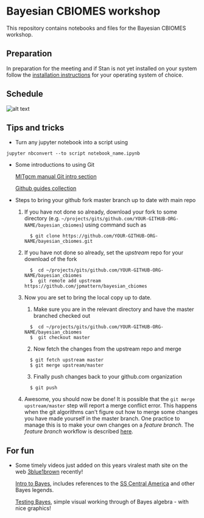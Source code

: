 # Bayesian CBIOMES workshop

This repository contains notebooks and files for the Bayesian CBIOMES workshop.

## Preparation

In preparation for the meeting and if Stan is not yet installed on your system follow the [installation instructions](installation/) for your operating system of choice.

## Schedule

![alt text](https://github.com/jpmattern/bayesian_cbiomes/blob/master/schedule.png)

## Tips and tricks

 * Turn any jupyter notebook into a script using
 ```
 jupyter nbconvert --to script notebook_name.ipynb
 ```

 * Some introductions to using Git 
 
   [MITgcm manual Git intro section](https://mitgcm.readthedocs.io/en/latest/contributing/contributing.html#detailed-guide-for-those-less-familiar-with-git-and-github)
   
   [Github guides collection](https://guides.github.com)
   
 * Steps to bring your github fork master branch up to date with main repo
 
   1. If you have not done so already, download your fork to some directory (e.g. ```~/projects/gits/github.com/YOUR-GITHUB-ORG-NAME/bayesian_cbiomes```) using command such as
   
      ``` 
        $ git clone https://github.com/YOUR-GITHUB-ORG-NAME/bayesian_cbiomes.git 
      ```
      
   1. If you have not done so already, set the _upstream_ repo for your download of the fork
   
      ``` 
        $  cd ~/projects/gits/github.com/YOUR-GITHUB-ORG-NAME/bayesian_cbiomes
        $  git remote add upstream https://github.com/jpmattern/bayesian_cbiomes
      ```
      
   1. Now you are set to bring the local copy up to date. 
   
      1. Make sure you are in the relevant directory and have the master branched checked out
   
        ``` 
          $  cd ~/projects/gits/github.com/YOUR-GITHUB-ORG-NAME/bayesian_cbiomes
          $  git checkout master
        ```
        
      2. Now fetch the changes from the upstream repo and merge
        ```
          $ git fetch upstream master
          $ git merge upstream/master
        ```
        
      3. Finally push changes back to your github.com organization
        ```
          $ git push
        ```
        
   1. Awesome, you should now be done! It is possible that the ```git merge upstream/master``` step
      will report a merge conflict error. This happens when the git algorithms can't figure out how
      to merge some changes you have made yourself in the master branch. One practice to manage this
      is to make your own changes on a _feature branch_. The _feature branch_ workflow is described 
      [here](https://www.atlassian.com/git/tutorials/comparing-workflows/feature-branch-workflow).
   
## For fun
   
 * Some timely videos just added on this years viralest math site on the web [3blue1brown](https://www.3blue1brown.com) recently!
 
   [Intro to Bayes](https://www.youtube.com/watch?v=HZGCoVF3YvM), includes references to the [SS Central America](https://en.wikipedia.org/wiki/SS_Central_America) and other Bayes legends.
   
   [Testing Bayes](https://www.youtube.com/watch?v=U_85TaXbeIo), simple visual working through of Bayes algebra - with nice graphics!


